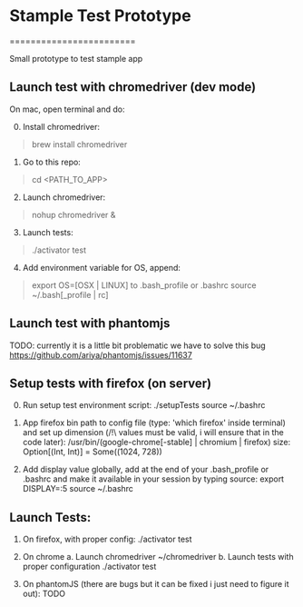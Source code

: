 # Stample Test Prototype
========================

Small prototype to test stample app

## Launch test with chromedriver (dev mode)
 
On mac, open terminal and do: 

0. Install chromedriver:
  > brew install chromedriver

1. Go to this repo:  
  > cd \<PATH_TO_APP\> 

2. Launch chromedriver:  
  > nohup chromedriver \&
  
3. Launch tests:
  > ./activator test
  
4. Add environment variable for OS, append:
  > export OS=[OSX | LINUX]
  to .bash_profile or .bashrc
  > source ~/.bash[_profile | rc]

  
## Launch test with phantomjs

TODO: currently it is a little bit problematic we have to solve this bug
https://github.com/ariya/phantomjs/issues/11637


## Setup tests with firefox (on server)

0. Run setup test environment script:
./setupTests
source ~/.bashrc

1. App firefox bin path to config file (type: 'which firefox' inside terminal) and set up dimension (/!\ values must be valid, i will ensure that in the code later):
/usr/bin/(google-chrome[-stable] | chromium | firefox) 
size: Option[(Int, Int)] = Some((1024, 728))

2. Add display value globally, add at the end of your .bash_profile or .bashrc and make it available in your session by typing source:
export DISPLAY=:5 
source ~/.bashrc


## Launch Tests:

1. On firefox, with proper config:
./activator test    

2. On chrome
 a. Launch chromedriver
    ~/chromedriver
 b. Launch tests with proper configuration
    ./activator test    
   
3. On phantomJS (there are bugs but it can be fixed i just need to figure it out): 
TODO

